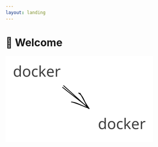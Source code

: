 ```yaml
---
layout: landing
---
```


# 👋 Welcome

<img src=".gitbook/assets/file.excalidraw (1).svg" alt="1" class="gitbook-drawing">
